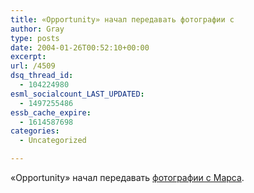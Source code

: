 ```yaml
---
title: «Opportunity» начал передавать фотографии с
author: Gray
type: posts
date: 2004-01-26T00:52:10+00:00
excerpt:
url: /4509
dsq_thread_id:
  - 104224980
esml_socialcount_LAST_UPDATED:
  - 1497255486
essb_cache_expire:
  - 1614587698
categories:
  - Uncategorized

---
```








&#171;Opportunity&#187; начал передавать <a href="http://marsrovers.nasa.gov/gallery/all/opportunity.html" target="_blank">фотографии с Марса</a>.